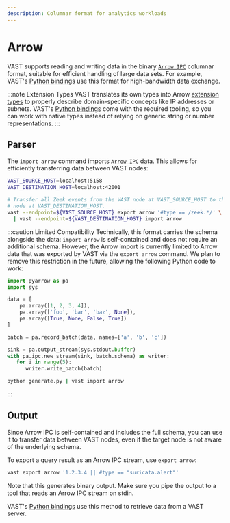 ```yaml
---
description: Columnar format for analytics workloads
---
```


# Arrow

VAST supports reading and writing data in the binary [`Arrow IPC`][arrow-ipc]
columnar format, suitable for efficient handling of large data sets. For
example, VAST's [Python bindings](/docs/use/integrate/python) use this format
for high-bandwidth data exchange.

:::note Extension Types
VAST translates its own types into Arrow [extension
types](https://arrow.apache.org/docs/format/Columnar.html#extension-types)
to properly describe domain-specific concepts like IP addresses or subnets.
VAST's [Python bindings][vast-python] come with the required tooling, so you can
work with native types instead of relying on generic string or number
representations.
:::

## Parser

The `import arrow` command imports [`Arrow IPC`][arrow-ipc] data. This allows
for efficiently transferring data between VAST nodes:

```bash
VAST_SOURCE_HOST=localhost:5158
VAST_DESTINATION_HOST=localhost:42001

# Transfer all Zeek events from the VAST node at VAST_SOURCE_HOST to the VAST
# node at VAST_DESTINATION_HOST.
vast --endpoint=${VAST_SOURCE_HOST} export arrow '#type == /zeek.*/' \
  | vast --endpoint=${VAST_DESTINATION_HOST} import arrow
```

:::caution Limited Compatibility
Technically, this format carries the schema alongside the data: `import arrow`
is self-contained and does not require an additional schema. However, the Arrow
import is currently limited to Arrow data that was exported by VAST via the
`export arrow` command. We plan to remove this restriction in the future,
allowing the following Python code to work:

```python title=generate.py
import pyarrow as pa
import sys

data = [
    pa.array([1, 2, 3, 4]),
    pa.array(['foo', 'bar', 'baz', None]),
    pa.array([True, None, False, True])
]

batch = pa.record_batch(data, names=['a', 'b', 'c'])

sink = pa.output_stream(sys.stdout.buffer)
with pa.ipc.new_stream(sink, batch.schema) as writer:
   for i in range(5):
      writer.write_batch(batch)
```

```bash
python generate.py | vast import arrow
```
:::

## Output

Since Arrow IPC is self-contained and includes the full schema, you can use it
to transfer data between VAST nodes, even if the target node is not aware of the
underlying schema.

To export a query result as an Arrow IPC stream, use `export arrow`:

```bash
vast export arrow '1.2.3.4 || #type == "suricata.alert"'
```

Note that this generates binary output. Make sure you pipe the output to a tool
that reads an Arrow IPC stream on stdin.

VAST's [Python bindings][vast-python] use this method to retrieve data from a
VAST server.

[arrow-ipc]: https://arrow.apache.org/docs/format/Columnar.html#serialization-and-interprocess-communication-ipc
[vast-python]: /docs/use/integrate/python

